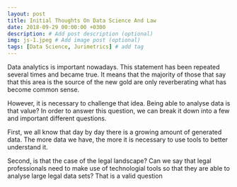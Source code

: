 ```yaml
---
layout: post
title: Initial Thoughts On Data Science And Law
date: 2018-09-29 00:00:00 +0300
description: # Add post description (optional)
img: js-1.jpeg # Add image post (optional)
tags: [Data Science, Jurimetrics] # add tag
---
```


Data analytics is important nowadays. This statement has been repeated several times and became true. It means that the majority of those that say that this area is the source of the new gold are only reverberating what has become common sense.

However, it is necessary to challenge that idea. Being able to analyse data is that value? In order to answer this question, we can break it down into a few and important different questions.

First, we all know that day by day there is a growing amount of generated data. The more data we have, the more it is necessary to use tools to better understand it.

Second, is that the case of the legal landscape? Can we say that legal professionals need to make use of technologial tools so that they are able to analyse large legal data sets? That is a valid question